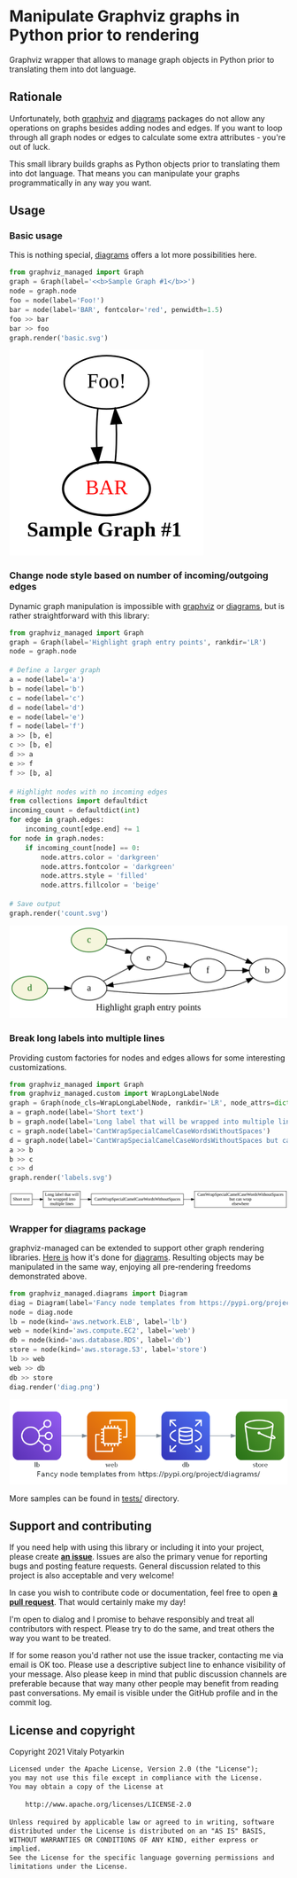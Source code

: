 # Manipulate Graphviz graphs in Python prior to rendering

Graphviz wrapper that allows to manage graph objects in Python prior to
translating them into dot language.

## Rationale

Unfortunately, both [graphviz] and [diagrams] packages do not allow any
operations on graphs besides adding nodes and edges. If you want to loop
through all graph nodes or edges to calculate some extra attributes - you're
out of luck.

This small library builds graphs as Python objects prior to translating them
into dot language. That means you can manipulate your graphs programmatically
in any way you want.

[graphviz]: https://graphviz.readthedocs.io/en/stable/manual.html
[diagrams]: https://diagrams.mingrammer.com/


## Usage

### Basic usage

This is nothing special, [diagrams] offers a lot more possibilities here.

```python
from graphviz_managed import Graph
graph = Graph(label='<<b>Sample Graph #1</b>>')
node = graph.node
foo = node(label='Foo!')
bar = node(label='BAR', fontcolor='red', penwidth=1.5)
foo >> bar
bar >> foo
graph.render('basic.svg')
```

[![sample graph output](samples/basic.svg)](samples/basic.py)


### Change node style based on number of incoming/outgoing edges

Dynamic graph manipulation is impossible with [graphviz] or [diagrams],
but is rather straightforward with this library:

```python
from graphviz_managed import Graph
graph = Graph(label='Highlight graph entry points', rankdir='LR')
node = graph.node

# Define a larger graph
a = node(label='a')
b = node(label='b')
c = node(label='c')
d = node(label='d')
e = node(label='e')
f = node(label='f')
a >> [b, e]
c >> [b, e]
d >> a
e >> f
f >> [b, a]

# Highlight nodes with no incoming edges
from collections import defaultdict
incoming_count = defaultdict(int)
for edge in graph.edges:
    incoming_count[edge.end] += 1
for node in graph.nodes:
    if incoming_count[node] == 0:
        node.attrs.color = 'darkgreen'
        node.attrs.fontcolor = 'darkgreen'
        node.attrs.style = 'filled'
        node.attrs.fillcolor = 'beige'

# Save output
graph.render('count.svg')
```

[![sample graph output](samples/count.svg)](samples/count.py)

### Break long labels into multiple lines

Providing custom factories for nodes and edges allows for some interesting
customizations.

```python
from graphviz_managed import Graph
from graphviz_managed.custom import WrapLongLabelNode
graph = Graph(node_cls=WrapLongLabelNode, rankdir='LR', node_attrs=dict(shape='box'))
a = graph.node(label='Short text')
b = graph.node(label='Long label that will be wrapped into multiple lines')
c = graph.node(label='CantWrapSpecialCamelCaseWordsWithoutSpaces')
d = graph.node(label='CantWrapSpecialCamelCaseWordsWithoutSpaces but can wrap elsewhere')
a >> b
b >> c
c >> d
graph.render('labels.svg')
```

[![sample graph output](samples/labels.svg)](samples/labels.py)

### Wrapper for [diagrams] package

graphviz-managed can be extended to support other graph rendering libraries.
[Here is](src/graphviz_managed/diagrams.py) how it's done for [diagrams].
Resulting objects may be manipulated in the same way, enjoying all pre-rendering
freedoms demonstrated above.

```python
from graphviz_managed.diagrams import Diagram
diag = Diagram(label='Fancy node templates from https://pypi.org/project/diagrams/', pad=0.1)
node = diag.node
lb = node(kind='aws.network.ELB', label='lb')
web = node(kind='aws.compute.EC2', label='web')
db = node(kind='aws.database.RDS', label='db')
store = node(kind='aws.storage.S3', label='store')
lb >> web
web >> db
db >> store
diag.render('diag.png')
```

[![sample graph output](samples/diag.png)](samples/diag.py)

More samples can be found in [tests/](tests/) directory.


## Support and contributing

If you need help with using this library or including it into your project,
please create **[an issue][issues]**.
Issues are also the primary venue for reporting bugs and posting feature
requests. General discussion related to this project is also acceptable and
very welcome!

In case you wish to contribute code or documentation, feel free to open
**[a pull request](https://github.com/sio/graphviz-managed/pulls)**. That would
certainly make my day!

I'm open to dialog and I promise to behave responsibly and treat all
contributors with respect. Please try to do the same, and treat others the way
you want to be treated.

If for some reason you'd rather not use the issue tracker, contacting me via
email is OK too. Please use a descriptive subject line to enhance visibility
of your message. Also please keep in mind that public discussion channels are
preferable because that way many other people may benefit from reading past
conversations. My email is visible under the GitHub profile and in the commit
log.

[issues]: https://github.com/sio/graphviz-managed/issues


## License and copyright

Copyright 2021 Vitaly Potyarkin

    Licensed under the Apache License, Version 2.0 (the "License");
    you may not use this file except in compliance with the License.
    You may obtain a copy of the License at

        http://www.apache.org/licenses/LICENSE-2.0

    Unless required by applicable law or agreed to in writing, software
    distributed under the License is distributed on an "AS IS" BASIS,
    WITHOUT WARRANTIES OR CONDITIONS OF ANY KIND, either express or implied.
    See the License for the specific language governing permissions and
    limitations under the License.
